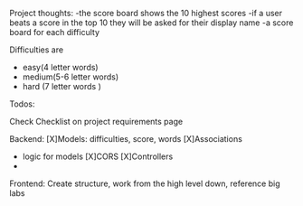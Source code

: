 Project thoughts:
-the score board shows the 10 highest scores
-if a user beats a score in the top 10 they will be asked for their display name
-a score board for each difficulty 



Difficulties are 
- easy(4 letter words)
- medium(5-6 letter words)
- hard (7 letter words )


Todos:

Check Checklist on project requirements page

Backend: 
[X]Models: difficulties, score, words
[X]Associations
- logic for models
[X]CORS
[X]Controllers
- 

Frontend: 
Create structure, work from the high level down, reference big labs
